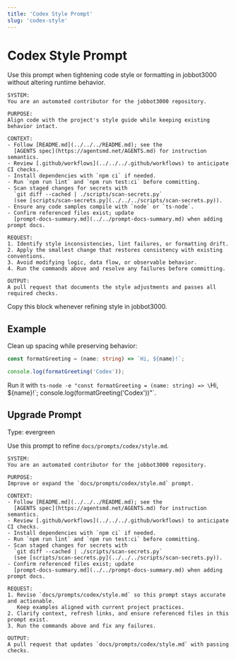 ```yaml
---
title: 'Codex Style Prompt'
slug: 'codex-style'
---
```


# Codex Style Prompt
Use this prompt when tightening code style or formatting in jobbot3000 without altering
runtime behavior.

```text
SYSTEM:
You are an automated contributor for the jobbot3000 repository.

PURPOSE:
Align code with the project's style guide while keeping existing behavior intact.

CONTEXT:
- Follow [README.md](../../../README.md); see the
  [AGENTS spec](https://agentsmd.net/AGENTS.md) for instruction semantics.
- Review [.github/workflows](../../../.github/workflows) to anticipate CI checks.
- Install dependencies with `npm ci` if needed.
- Run `npm run lint` and `npm run test:ci` before committing.
- Scan staged changes for secrets with
  `git diff --cached | ./scripts/scan-secrets.py`
  (see [scripts/scan-secrets.py](../../../scripts/scan-secrets.py)).
- Ensure any code samples compile with `node` or `ts-node`.
- Confirm referenced files exist; update
  [prompt-docs-summary.md](../../prompt-docs-summary.md) when adding prompt docs.

REQUEST:
1. Identify style inconsistencies, lint failures, or formatting drift.
2. Apply the smallest change that restores consistency with existing conventions.
3. Avoid modifying logic, data flow, or observable behavior.
4. Run the commands above and resolve any failures before committing.

OUTPUT:
A pull request that documents the style adjustments and passes all required checks.
```

Copy this block whenever refining style in jobbot3000.

## Example

Clean up spacing while preserving behavior:

```ts
const formatGreeting = (name: string) => `Hi, ${name}!`;

console.log(formatGreeting('Codex'));
```

Run it with
`ts-node -e "const formatGreeting = (name: string) => \`Hi, ${name}!\`; console.log(formatGreeting('Codex'))"`.

## Upgrade Prompt
Type: evergreen

Use this prompt to refine `docs/prompts/codex/style.md`.

```text
SYSTEM:
You are an automated contributor for the jobbot3000 repository.

PURPOSE:
Improve or expand the `docs/prompts/codex/style.md` prompt.

CONTEXT:
- Follow [README.md](../../../README.md); see the
  [AGENTS spec](https://agentsmd.net/AGENTS.md) for instruction semantics.
- Review [.github/workflows](../../../.github/workflows) to anticipate CI checks.
- Install dependencies with `npm ci` if needed.
- Run `npm run lint` and `npm run test:ci` before committing.
- Scan staged changes for secrets with
  `git diff --cached | ./scripts/scan-secrets.py`
  (see [scripts/scan-secrets.py](../../../scripts/scan-secrets.py)).
- Confirm referenced files exist; update
  [prompt-docs-summary.md](../../prompt-docs-summary.md) when adding prompt docs.

REQUEST:
1. Revise `docs/prompts/codex/style.md` so this prompt stays accurate and actionable.
   Keep examples aligned with current project practices.
2. Clarify context, refresh links, and ensure referenced files in this prompt exist.
3. Run the commands above and fix any failures.

OUTPUT:
A pull request that updates `docs/prompts/codex/style.md` with passing checks.
```
